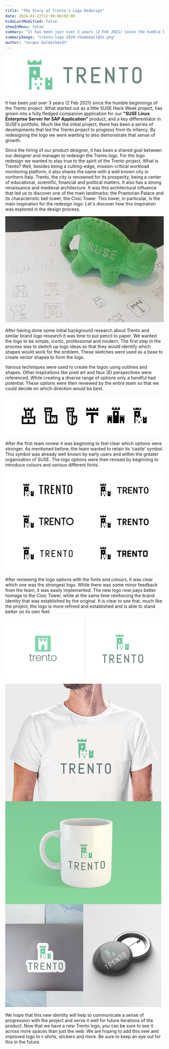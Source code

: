 ```yaml
---
title: "The Story of Trento's Logo Redesign"
date: 2024-03-22T12:00:00+02:00
hideLastModified: false
showInMenu: false
summary: "It has been just over 3 years (2 Feb 2021) since the humble beginnings of the Trento project."
summaryImage: "trento-logo-2024-thumbnail@2x.png"
author: "Jurgen Goldschmidt" 
---
```

![Trento Logo 2024 Landscape](new-trento-logo-landscape@2x.png)

It has been just over 3 years (2 Feb 2021) since the humble beginnings of the Trento project. What started out as a little SUSE Hack Week project, has grown into a fully fledged companion application for our **"SUSE Linux Enterprise Server for SAP Application”** product, and a key differentiator in SUSE’s portfolio. Much like the initial project, there has been a series of developments that led the Trento project to progress from its infancy. By redesigning the logo we were wanting to also demonstrate that sense of growth.

Since the hiring of our product designer, it has been a shared goal between our designer and manager to redesign the Trento logo. For the logo redesign we wanted to stay true to the spirit of the Trento project. What is Trento? Well, besides being a cutting-edge, mission-critical workload monitoring platform, it also shares the name with a well known city in northern Italy. Trento, the city is renowned for its prosperity, being a center of educational, scientific, financial and political matters. It also has a strong renaissance and medieval architecture. It was this architectural influence that led us to discover one of the main landmarks: the Praetorian Palace and its characteristic bell tower, the Civic Tower. This tower, in particular, is the main inspiration for the redesign logo. Let's discover how this inspiration was explored in the design process.

![Trento Logo Concept Sketches](trento-logo-scamps@2x.png "Logo Concept Sketches")

After having done some initial background research about Trento and similar brand logo research it was time to put pencil to paper. We wanted the logo to be simple, iconic, professional and modern. The first step in the process was to sketch up logo ideas so that they would identify which shapes would work for the emblem. These sketches were used as a base to create vector shapes to form the logo.

Various techniques were used to create the logos using outlines and shapes. Other inspirations like pixel art and faux 3D perspectives were referenced. While creating a diverse range of options only a handful had potential. These options were then reviewed by the entire team so that we could decide on which direction would be best.

![Trento Emblem Options](trento-emblem-options@2x.png "Rendered Emblem Options")

After the first team review it was beginning to feel clear which options were stronger. As mentioned before, the team wanted to retain its ‘castle’ symbol. This symbol was already well known by early users and within the greater organisation of SUSE. The logo options were then revised by beginning to introduce colours and various different fonts.

![Trento Typography Options](trento-typography-options@2x.png "Emblem with Typography Options")

After reviewing the logo options with the fonts and colours, it was clear which one was the strongest logo. While there was some minor feedback from the team, it was easily implemented. The new logo now pays better homage to the Civic Tower, while at the same time reinforcing the brand identity that was established by the original. It is clear to see that, much like the project, the logo is more refined and established and is able to stand better on its own feet.

![Trento Logo Old and New](trento-logo-old-and-new@2x.png "Comparison of the Old (Left) and New (Right) Logo")

![Trento Branded Collateral](trento-branded-collateral@2x.png "Branded Collateral with New Trento Logo")

We hope that this new identity will help to communicate a sense of progression with the project and serve it well for future iterations of the product. Now that we have a new Trento logo, you can be sure to see it across more spaces than just the web. We are hoping to add this new and improved logo to t-shirts, stickers and more. Be sure to keep an eye out for this in the future.